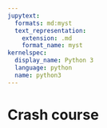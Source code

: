 ```yaml
---
jupytext:
  formats: md:myst
  text_representation:
    extension: .md
    format_name: myst
kernelspec:
  display_name: Python 3
  language: python
  name: python3
---
```


# Crash course

```{include} 1_foobar.ipynb
```

```{include} 2_my_first_pytti_art.md
```